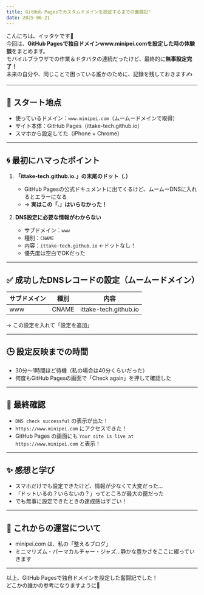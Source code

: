 ```yaml
---
title: GitHub Pagesでカスタムドメインを設定するまでの奮闘記"
date: 2025-06-21
---
```


こんにちは、イッタケです🌿  
今回は、**GitHub Pagesで独自ドメインwww.minipei.comを設定した時の体験談**をまとめます。  
モバイルブラウザでの作業＆ドタバタの連続だったけど、最終的に**無事設定完了！**  
未来の自分や、同じことで困っている誰かのために、記録を残しておきます✍️

---

## 🔧 スタート地点

- 使っているドメイン：`www.minipei.com`（ムームードメインで取得）
- サイト本体：GitHub Pages（ittake-tech.github.io）
- スマホから設定してた（iPhone + Chrome）

---

## 🌀 最初にハマったポイント

1. **「ittake-tech.github.io.」の末尾のドット（.）**
   - GitHub Pagesの公式ドキュメントに出てくるけど、ムームーDNSに入れるとエラーになる
   - → **実はこの「.」はいらなかった！**

2. **DNS設定に必要な情報がわからない**
   - サブドメイン：`www`
   - 種別：`CNAME`
   - 内容：`ittake-tech.github.io` ←ドットなし！
   - 優先度は空白でOKだった

---

## ✅ 成功したDNSレコードの設定（ムームードメイン）

| サブドメイン | 種別  | 内容                     |
|--------------|-------|--------------------------|
| www          | CNAME | ittake-tech.github.io    |

→ この設定を入れて「設定を追加」

---

## 🕒 設定反映までの時間

- 30分〜1時間ほど待機（私の場合は40分くらいだった）
- 何度もGitHub Pagesの画面で「Check again」を押して確認した

---

## 🎉 最終確認

- `DNS check successful` の表示が出た！
- `https://www.minipei.com` にアクセスできた！
- GitHub Pages の画面にも `Your site is live at https://www.minipei.com` と表示！

---

## ✨ 感想と学び

- スマホだけでも設定できたけど、情報が少なくて大変だった…
- 「ドットいるの？いらないの？」ってところが最大の罠だった
- でも無事に設定できたときの達成感はすごい！

---

## 👋 これからの運営について

- minipei.com は、私の「整えるブログ」
- ミニマリズム・パーマカルチャー・ジャズ…静かな豊かさをここに綴っていきます

---

以上、GitHub Pagesで独自ドメインを設定した奮闘記でした！  
どこかの誰かの参考になりますように🌱


